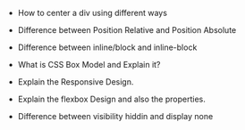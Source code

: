 - How to center a div using different ways

- Difference between Position Relative and Position Absolute

- Difference between inline/block and inline-block

- What is CSS Box Model and Explain it?

- Explain the Responsive Design.

- Explain the flexbox Design and also the properties.

- Difference between visibility hiddin and display none
